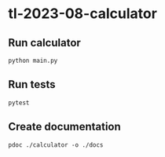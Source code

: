 # tl-2023-08-calculator


## Run calculator

    python main.py

## Run tests
    
    pytest

## Create documentation

    pdoc ./calculator -o ./docs


